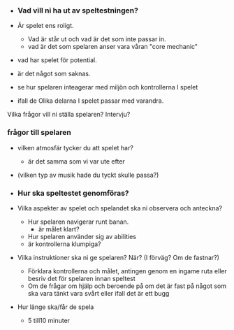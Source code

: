 - ### Vad vill ni ha ut av speltestningen?

- Är spelet ens roligt.
	- Vad är står ut och vad är det som inte passar in.
	- vad är det som spelaren anser vara våran "core mechanic"
- vad har spelet för potential.
- är det något som saknas.
- se hur spelaren inteagerar med miljön och kontrollerna I spelet
- ifall de Olika delarna I spelet passar med varandra.


Vilka frågor vill ni ställa spelaren? Intervju?
### frågor till spelaren

- vilken atmosfär tycker du att spelet har?
	- är det samma som vi var ute efter
- (vilken typ av musik hade du tyckt skulle passa?)




- ### Hur ska speltestet genomföras?

- Vilka aspekter av spelet och spelandet ska ni observera och anteckna?
	- Hur spelaren navigerar runt banan.
		- är målet klart?
	- Hur spelaren använder sig av abilities
	- är kontrollerna klumpiga?
- Vilka instruktioner ska ni ge spelaren? När? (I förväg? Om de fastnar?)
	- Förklara kontrollerna och målet, antingen genom en ingame ruta eller besriv det för spelaren innan speltest
	- Om de frågar om hjälp och beroende på om det är fast på något som ska vara tänkt vara svårt eller ifall det är ett bugg 
- Hur länge ska/får de spela
	- 5 till10 minuter
